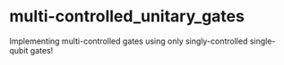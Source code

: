 # multi-controlled_unitary_gates
Implementing multi-controlled gates using only singly-controlled single-qubit gates!
